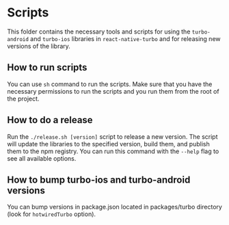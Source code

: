 # Scripts

This folder contains the necessary tools and scripts for using the `turbo-android` and `turbo-ios` libraries in `react-native-turbo` and for releasing new versions of the library.

## How to run scripts

You can use `sh` command to run the scripts. Make sure that you have the necessary permissions to run the scripts and you run them from the root of the project.

## How to do a release

Run the `./release.sh [version]` script to release a new version. The script will update the libraries to the specified version, build them, and publish them to the npm registry. You can run this command with the `--help` flag to see all available options.

## How to bump turbo-ios and turbo-android versions

You can bump versions in package.json located in packages/turbo directory (look for `hotwiredTurbo` option).
